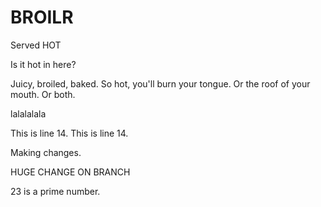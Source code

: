 BROILR
======

Served HOT

Is it hot in here?

<Add any project info here.>
Juicy, broiled, baked.
So hot, you'll burn your tongue. Or the roof of your mouth. Or both.

lalalalala

This is line 14. This is line 14.

Making changes.

HUGE CHANGE ON BRANCH




23 is a prime number.